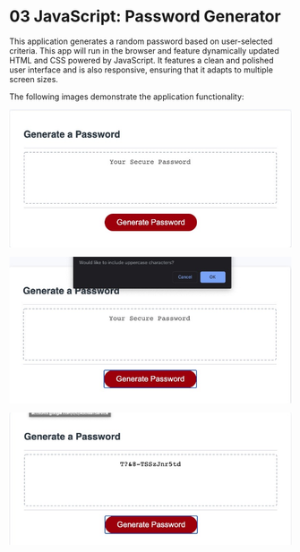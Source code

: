 # 03 JavaScript: Password Generator

This application generates a random password based on user-selected criteria. This app will run in the browser and feature dynamically updated HTML and CSS powered by JavaScript. It features a clean and polished user interface and is also responsive, ensuring that it adapts to multiple screen sizes.


The following images demonstrate the application functionality:

 ![Alt Text](Assets/screenshot1.jpeg)
 
 ![Alt Text](Assets/screenshot2.jpeg)

 ![Alt Text](Assets/screenshot3.jpeg)